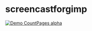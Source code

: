 # screencastforgimp
[![Demo CountPages alpha](https://share.gifyoutube.com/KzB6Gb.gif)](https://www.youtube.com/watch?v=ek1j272iAmc)
